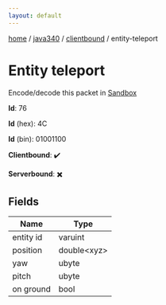 ```yaml
---
layout: default
---
```


[home](/)  /  [java340](/protocol/java340)  /  [clientbound](/protocol/java340/clientbound)  /  entity-teleport

# Entity teleport

Encode/decode this packet in [Sandbox](../../../sandbox/java340#Clientbound.EntityTeleport)

**Id**: 76

**Id** (hex): 4C

**Id** (bin): 01001100

**Clientbound**: ✔️

**Serverbound**: ✖️

## Fields

Name | Type
---|---
entity id | varuint
position | double&lt;xyz&gt;
yaw | ubyte
pitch | ubyte
on ground | bool
